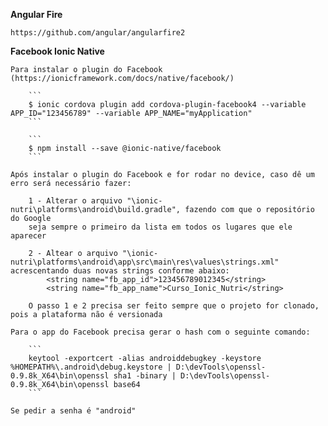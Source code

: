 **Angular Fire**

    https://github.com/angular/angularfire2


**Facebook Ionic Native**

    Para instalar o plugin do Facebook (https://ionicframework.com/docs/native/facebook/)

        ```
        $ ionic cordova plugin add cordova-plugin-facebook4 --variable APP_ID="123456789" --variable APP_NAME="myApplication"
        ```

        ```
        $ npm install --save @ionic-native/facebook 
        ```

    Após instalar o plugin do Facebook e for rodar no device, caso dê um erro será necessário fazer:

        1 - Alterar o arquivo "\ionic-nutri\platforms\android\build.gradle", fazendo com que o repositório do Google
        seja sempre o primeiro da lista em todos os lugares que ele aparecer

        2 - Altear o arquivo "\ionic-nutri\platforms\android\app\src\main\res\values\strings.xml" acrescentando duas novas strings conforme abaixo:
            <string name="fb_app_id">123456789012345</string>
            <string name="fb_app_name">Curso_Ionic_Nutri</string>

        O passo 1 e 2 precisa ser feito sempre que o projeto for clonado, pois a plataforma não é versionada

    Para o app do Facebook precisa gerar o hash com o seguinte comando:

        ```
        keytool -exportcert -alias androiddebugkey -keystore %HOMEPATH%\.android\debug.keystore | D:\devTools\openssl-0.9.8k_X64\bin\openssl sha1 -binary | D:\devTools\openssl-0.9.8k_X64\bin\openssl base64
        ```

    Se pedir a senha é "android"